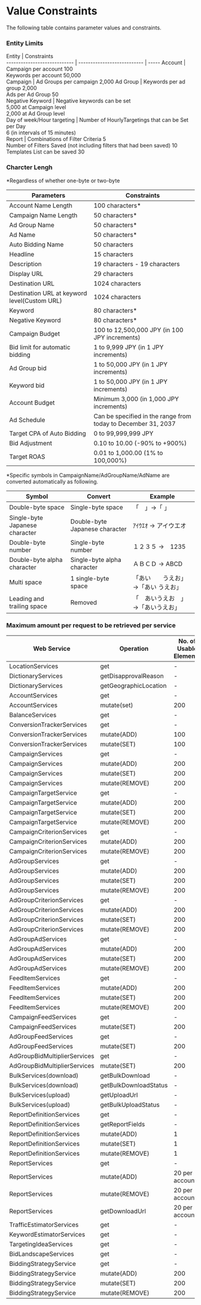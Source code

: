 # Value Constraints
The following table contains parameter values and constraints.  
### Entity Limits 
Entity                           | Constraints                         
---------------------------- | --------------------------- | -----
Account                        | Campaign per account 100  <br> Keywords per account 50,000                     
Campaign                       | Ad Groups per campaign 2,000
Ad Group                       | Keywords per ad group 2,000 <br>Ads per Ad Group 50                         
Negative Keyword                     | Negative keywords can be set  <br>5,000 at Campaign level<br>2,000 at Ad Group level  
Day of week/Hour targeting                 | Number of HourlyTargetings that can be Set per Day <br>6 (in intervals of 15 minutes)   
Report                         | Combinations of Filter Criteria 5 <br>Number of Filters Saved (not including filters that had been saved) 10<br>Templates List can be saved 30                         

### Charcter Lengh
*Regardless of whether one-byte or two-byte

Parameters                                   | Constraints
-------------------------------------------- | -------------------------------------------------------------
Account Name Length                          | 100 characters*                                              
Campaign Name Length                         | 50 characters*                                               
Ad Group Name                                | 50 characters*                                               
Ad Name                                      | 50 characters*                                               
Auto Bidding Name                            | 50 characters        
Headline                                     | 15 characters                                                
Description                                  | 19 characters - 19 characters                                
Display URL                                  | 29 characters                                                
Destination URL                              | 1024 characters                                              
Destination URL at keyword level(Custom URL) | 1024 characters                                              
Keyword                                      | 80 characters*                                               
Negative Keyword                             | 80 characters*                                               
Campaign Budget                              | 100 to 12,500,000 JPY (in 100 JPY increments)                
Bid limit for automatic bidding              | 1 to 9,999 JPY (in 1 JPY increments)                         
Ad Group bid                                 | 1 to 50,000 JPY (in 1 JPY increments)                        
Keyword bid                                  | 1 to 50,000 JPY (in 1 JPY increments)                        
Account Budget                               | Minimum 3,000 (in 1,000 JPY increments)                      
Ad Schedule                                  | Can be specified in the range from today to December 31, 2037
Target CPA of Auto Bidding                   | 0 to 99,999,999 JPY                      
Bid Adjustment                               | 0.10 to 10.00 (-90% to +900%)                      
Target ROAS                                  | 0.01 to 1,000.00 (1% to 100,000%)                      

*Specific symbols in CampaignName/AdGroupName/AdName are converted automatically as following.

Symbol  | Convert           | Example 
------- | ----------------- | ------------------
Double-byte space | Single-byte space | 「　」→「 」
Single-byte Japanese character | Double-byte Japanese character | ｱｲｳｴｵ → アイウエオ
Double-byte number | Single-byte number | １２３５ →　1235
Double-byte alpha character | Single-byte alpha character | ＡＢＣＤ → ABCD
Multi space | 1 single-byte space | 「あい　　うえお」→「あい うえお」
Leading and trailing space | Removed | 「　あいうえお　」→「あいうえお」

### Maximum amount per request to be retrieved per service  
Web Service                  | Operation             | No. of Usable Elements | Max. Responses | Paging
---------------------------- | --------------------- | ---------------------- | -------------- | ------
LocationServices             | get                   | -                      | 1              | -     
DictionaryServices           | getDisapprovalReason  | -                      | ALL            | -     
DictionaryServices           | getGeographicLocation | -                      | ALL            | -     
AccountServices              | get                   | -                      | 200            | ○     
AccountServices              | mutate(set)           | 200                    | -              | -     
BalanceServices              | get                   | -                      | 100            | ○     
ConversionTrackerServices    | get                   | -                      | 500            | ○     
ConversionTrackerServices    | mutate(ADD)           | 100                    | -              | -     
ConversionTrackerServices    | mutate(SET)           | 100                    | -              | -     
CampaignServices             | get                   | -                      | 500            | ○     
CampaignServices             | mutate(ADD)           | 200                    | -              | -     
CampaignServices             | mutate(SET)           | 200                    | -              | -     
CampaignServices             | mutate(REMOVE)        | 200                    | -              | -     
CampaignTargetService        | get                   | -                      | 500            | ○     
CampaignTargetService        | mutate(ADD)           | 200                    | -              | -     
CampaignTargetService        | mutate(SET)           | 200                    | -              | -     
CampaignTargetService        | mutate(REMOVE)        | 200                    | -              | -     
CampaignCriterionServices    | get                   | -                      | 500            | ○     
CampaignCriterionServices    | mutate(ADD)           | 200                    | -              | -     
CampaignCriterionServices    | mutate(REMOVE)        | 200                    | -              | -     
AdGroupServices              | get                   | -                      | 500            | ○     
AdGroupServices              | mutate(ADD)           | 200                    | -              | -     
AdGroupServices              | mutate(SET)           | 200                    | -              | -     
AdGroupServices              | mutate(REMOVE)        | 200                    | -              | -     
AdGroupCriterionServices     | get                   | -                      | 500            | ○     
AdGroupCriterionServices     | mutate(ADD)           | 200                    | -              | -     
AdGroupCriterionServices     | mutate(SET)           | 200                    | -              | -     
AdGroupCriterionServices     | mutate(REMOVE)        | 200                    | -              | -     
AdGroupAdServices            | get                   | -                      | 500            | ○     
AdGroupAdServices            | mutate(ADD)           | 200                    | -              | -     
AdGroupAdServices            | mutate(SET)           | 200                    | -              | -     
AdGroupAdServices            | mutate(REMOVE)        | 200                    | -              | -     
FeedItemServices             | get                   | -                      | 500            | ○     
FeedItemServices             | mutate(ADD)           | 200                    | -              | -     
FeedItemServices             | mutate(SET)           | 200                    | -              | -     
FeedItemServices             | mutate(REMOVE)        | 200                    | -              | -     
CampaignFeedServices         | get                   | -                      | 500            | ○     
CampaignFeedServices         | mutate(SET)           | 200                    | -              | -     
AdGroupFeedServices          | get                   | -                      | 500            | ○     
AdGroupFeedServices          | mutate(SET)           | 200                    | -              | -     
AdGroupBidMultiplierServices | get                   | -                      | 500            | ○     
AdGroupBidMultiplierServices | mutate(SET)           | 200                    | -              | -     
BulkServices(download)       | getBulkDownload       | -                      | 1              | -     
BulkServices(download)       | getBulkDownloadStatus | -                      | 500            | ○     
BulkServices(upload)         | getUploadUrl          | -                      | 1              | -     
BulkServices(upload)         | getBulkUploadStatus   | -                      | 500            | ○     
ReportDefinitionServices     | get                   | -                      | 500            | ○     
ReportDefinitionServices     | getReportFields       | -                      | 1              | -     
ReportDefinitionServices     | mutate(ADD)           | 1                      | -              | -     
ReportDefinitionServices     | mutate(SET)           | 1                      | -              | -     
ReportDefinitionServices     | mutate(REMOVE)        | 1                      | -              | -     
ReportServices               | get                   | -                      | 500            | ○     
ReportServices               | mutate(ADD)           | 20 per account         | -              | -     
ReportServices               | mutate(REMOVE)        | 20 per account         | -              | -     
ReportServices               | getDownloadUrl        | 20 per account         | -              | -     
TrafficEstimatorServices     | get                   | -                      | 100            | -     
KeywordEstimatorServices     | get                   | -                      | 100            | -     
TargetingIdeaServices        | get                   | -                      | 500            | ○     
BidLandscapeServices         | get                   | -                      | 100            | -     
BiddingStrategyService       | get                   | -                      | 500            | ○     
BiddingStrategyService       | mutate(ADD)           | 200                    | -              | -     
BiddingStrategyService       | mutate(SET)           | 200                    | -              | -     
BiddingStrategyService       | mutate(REMOVE)        | 200                    | -              | -     
